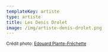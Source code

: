 ```yaml
---
templateKey: artiste
type: artiste
title: Les Denis Drolet
image: /img/artiste-denis-drolet.png
---
```

<small>Crédit photo: [Edouard Plante-Fréchette](https://www.edouardpf.com/)</small>
